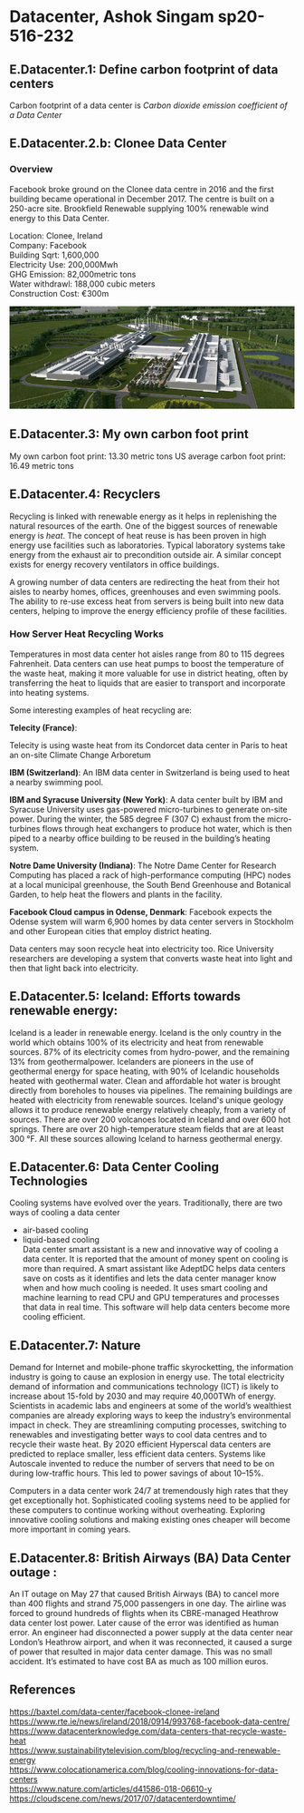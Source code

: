 # Datacenter,  Ashok Singam sp20-516-232

## E.Datacenter.1: Define carbon footprint of data centers
Carbon footprint of a data center is *Carbon dioxide emission coefficient of a Data Center*

## E.Datacenter.2.b: Clonee Data Center
### Overview
Facebook broke ground on the Clonee data centre in 2016 and the first building became operational in December 2017. The centre is built on a 250-acre site. Brookfield Renewable supplying 100% renewable wind energy to this Data Center. 

  Location: Clonee, Ireland  
  Company: Facebook  
  Building Sqrt: 1,600,000  
  Electricity Use: 200,000Mwh  
  GHG Emission: 82,000metric tons  
  Water withdrawl: 188,000 cubic meters  
  Construction Cost: €300m

![N|Solid](images/clonee.png)  

## E.Datacenter.3: My own carbon foot print  

 My own carbon foot print: 13.30 metric tons
 US average carbon foot print: 16.49 metric tons

## E.Datacenter.4: Recyclers  
Recycling is linked with renewable energy as it helps in replenishing the natural resources of the earth. One of the biggest sources of renewable energy is *heat*. The concept of heat reuse is has been proven in high energy use facilities such as laboratories. Typical laboratory systems take energy from the exhaust air to precondition outside air. A similar concept exists for energy recovery ventilators in office buildings.  

A growing number of data centers are redirecting the heat from their hot aisles to nearby homes, offices, greenhouses and even swimming pools. The ability to re-use excess heat from servers is being built into new data centers, helping to improve the energy efficiency profile of these facilities.  

### How Server Heat Recycling Works

Temperatures in most data center hot aisles range from 80 to 115 degrees Fahrenheit. Data centers can use  heat pumps to boost the temperature of the waste heat, making it more valuable for use in district heating, often by transferring the heat to liquids that are easier to transport and incorporate into heating systems. 

Some interesting examples of heat recycling are:

**Telecity (France)**:

Telecity is using waste heat from its Condorcet data center in Paris to heat an on-site Climate Change Arboretum

**IBM (Switzerland)**:
An IBM data center in Switzerland is being used to heat a nearby swimming pool. 

**IBM and Syracuse University (New York)**:
A data center built by IBM and Syracuse University uses gas-powered micro-turbines to generate on-site power. During the winter, the 585 degree F (307 C) exhaust from the micro-turbines flows through heat exchangers to produce hot water, which is then piped to a nearby office building to be reused in the building’s heating system.

**Notre Dame University (Indiana)**:
The Notre Dame Center for Research Computing has placed a rack of high-performance computing (HPC) nodes at a local municipal greenhouse, the South Bend Greenhouse and Botanical Garden, to help heat the flowers and plants in the facility.

**Facebook Cloud campus in Odense, Denmark**: 
Facebook expects the Odense system will warm 6,900 homes by data center servers in Stockholm and other European cities that employ district heating.

Data centers may soon recycle heat into electricity too. Rice University researchers are developing a system that converts waste heat into light and then that light back into electricity.

## E.Datacenter.5: Iceland: Efforts towards renewable energy:

Iceland is a leader in renewable energy. Iceland is the only country in the world which obtains 100% of its electricity and heat from renewable sources. 87% of its electricity comes from hydro-power, and the remaining 13% from geothermalpower. Icelanders are pioneers in the use of geothermal energy for space heating, with 90% of Icelandic households heated with geothermal water. Clean and affordable hot water is brought directly from boreholes to houses via pipelines. The remaining buildings are heated with electricity from renewable sources. Iceland's unique geology allows it to produce renewable energy relatively cheaply, from a variety of sources. There are over 200 volcanoes located in Iceland and over 600 hot springs. There are over 20 high-temperature steam fields that are at least 300 °F. All these sources allowing Iceland to harness geothermal energy.

## E.Datacenter.6: Data Center Cooling Technologies

Cooling systems have evolved over the years. Traditionally, there are two ways of cooling a data center  
* air-based cooling
* liquid-based cooling  
Data center smart assistant is a new and innovative way of cooling a data center. It is reported that the amount of money spent on cooling is more than required. A smart assistant like AdeptDC helps data centers save on costs as it identifies and lets the data center manager know when and how much cooling is needed. It uses smart cooling and machine learning to read CPU and GPU temperatures and processes that data in real time. This software will help data centers become more cooling efficient.

## E.Datacenter.7: Nature 

Demand for Internet and mobile-phone traffic skyrocketting, the information industry is going to cause an explosion in energy use. The total electricity demand of information and communications technology (ICT) is likely to increase about 15-fold by 2030 and may require 40,000TWh of energy. Scientists in academic labs and engineers at some of the world’s wealthiest companies are already exploring ways to keep the industry’s environmental impact in check. They are streamlining computing processes, switching to renewables and investigating better ways to cool data centres and to recycle their waste heat. By 2020 efficient Hyperscal data centers are predicted to replace smaller, less efficient data centers.  Systems like Autoscale invented to reduce the number of servers that need to be on during low-traffic hours. This led to power savings of about 10–15%.  

Computers in a data center work 24/7 at tremendously high rates that they get exceptionally hot. Sophisticated cooling systems need to be applied for these computers to continue working without overheating.  Exploring innovative cooling solutions and making existing ones cheaper will become more important in coming years.

## E.Datacenter.8: British Airways (BA) Data Center outage :

An IT outage on May 27 that caused British Airways (BA) to cancel more than 400 flights and strand 75,000 passengers in one day. The airline was forced to ground hundreds of flights when its CBRE-managed Heathrow data center lost power. Later cause of the error was identified as human error. An engineer had disconnected a power supply at the data center near London’s Heathrow airport, and when it was reconnected, it caused a surge of power that resulted in major data center damage. This was no small accident. It’s estimated to have cost BA as much as 100 million euros. 

## References

<https://baxtel.com/data-center/facebook-clonee-ireland>  
<https://www.rte.ie/news/ireland/2018/0914/993768-facebook-data-centre/>  
<https://www.datacenterknowledge.com/data-centers-that-recycle-waste-heat>  
<https://www.sustainabilitytelevision.com/blog/recycling-and-renewable-energy>  
<https://www.colocationamerica.com/blog/cooling-innovations-for-data-centers>  
<https://www.nature.com/articles/d41586-018-06610-y>  
<https://cloudscene.com/news/2017/07/datacenterdowntime/>  
